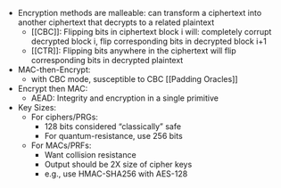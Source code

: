 - Encryption methods are malleable: can transform a ciphertext into another ciphertext that decrypts to a related plaintext
	- [[CBC]]: Flipping bits in ciphertext block i will:  completely corrupt decrypted block i, flip corresponding bits in decrypted block i+1
	- [[CTR]]: Flipping bits anywhere in the ciphertext will flip corresponding bits in decrypted plaintext
- MAC-then-Encrypt:
	- with CBC mode, susceptible to CBC [[Padding Oracles]]
- Encrypt then MAC:
	- AEAD: Integrity and encryption in a single primitive
- Key Sizes:
	- For ciphers/PRGs:  
		- 128 bits considered “classically” safe  
		- For quantum-resistance, use 256 bits  
	- For MACs/PRFs:  
		- Want collision resistance  
		- Output should be 2X size of cipher keys 
		- e.g., use HMAC-SHA256 with AES-128